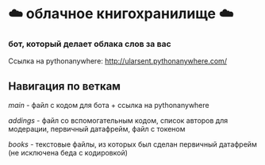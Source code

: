 # ☁️ облачное книгохранилище ☁️
### бот, который делает облака слов за вас
Ссылка на pythonanywhere: http://ularsent.pythonanywhere.com/


## Навигация по веткам
*main* - файл с кодом для бота + ссылка на pythonanywhere

*addings* - файл со вспомогательным кодом, список авторов для модерации, первичный датафрейм, файл с токеном

*books* - текстовые файлы, из которых был сделан первичный датафрейм (не исключена беда с кодировкой)
